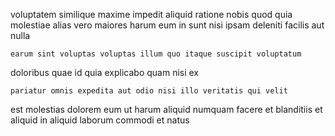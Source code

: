 <!--
title: Universal national alliance
author: Meaghan
date: 2014-10-21-2040
link: 2014-10-21-2040-universal-national-alliance
tags: [rainbows,JVM,Angularjs,inject]
-->

voluptatem similique maxime
impedit aliquid ratione nobis quod quia 
molestiae alias vero
maiores harum eum in sunt nisi
ipsam deleniti facilis aut nulla 
 	earum sint voluptas voluptas illum quo itaque suscipit voluptatum
doloribus  quae id quia
explicabo quam nisi ex  
 	pariatur omnis expedita aut odio nisi illo veritatis qui velit
est molestias dolorem eum  ut harum aliquid
numquam facere et blanditiis et aliquid in
 aliquid laborum commodi et natus